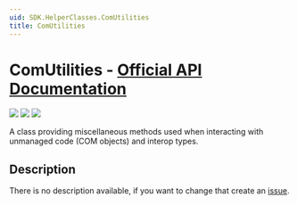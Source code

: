 ```yaml
---
uid: SDK.HelperClasses.ComUtilities
title: ComUtilities
---
```


# ComUtilities - **[Official API Documentation](https://docs.microsoft.com/en-us/dotnet/api/microsoft.visualstudio.shell.comutilities)**

![](https://img.shields.io/badge/Source-Visual_Studio_SDK-blue) ![](https://img.shields.io/badge/namespace-Microsoft.VisualStudio.Shell-blue) ![](https://img.shields.io/badge/Type-static_Class-tomato) 

A class providing miscellaneous methods used when interacting with unmanaged code (COM objects) and interop types.

## Description

There is no description available, if you want to change that create an [issue](https://github.com/TwentyFourMinutes/DulcisX/issues/new?assignees=TwentyFourMinutes&labels=bug%2C+wiki&template=wiki-issue.md&title=). 

